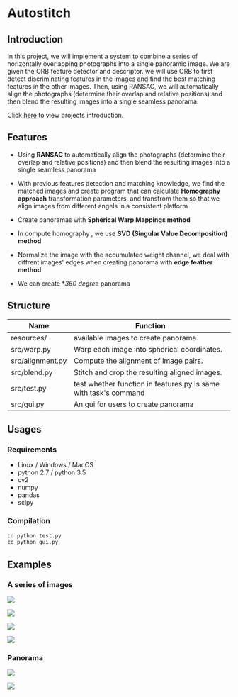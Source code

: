 # Autostitch

## Introduction

In this project, we will implement a system to combine a series of horizontally overlapping photographs into a single panoramic image. We are given the ORB feature detector and descriptor. we will use ORB to first detect discriminating features in the images and find the best matching features in the other images. Then, using RANSAC, we will automatically align the photographs (determine their overlap and relative positions) and then blend the resulting images into a single seamless panorama.

Click [here](http://www.cs.cornell.edu/courses/cs5670/2018sp/projects/pa3/index.html) to view projects introduction. 

## Features

* Using **RANSAC** to automatically align the photographs (determine their overlap and relative positions) and then blend the resulting images into a single seamless panorama

* With previous features detection and matching knowledge, we find the matched images and create program that can calculate **Homography approach** transformation parameters, and transfrom them so that we align images from different angels in a consistent platform

* Create panoramas with **Spherical Warp Mappings method**

* In compute homography , we use **SVD (Singular Value Decomposition) method**

* Normalize the image with the accumulated weight channel, we deal with diffrent images' edges when creating panorama with **edge feather method** 

* We can create **360 degree* panorama

  

## Structure

| Name             | Function                                                     |
| ---------------- | ------------------------------------------------------------ |
| resources/       | available images to create  panorama                         |
| src/warp.py      | Warp each image into spherical coordinates.                  |
| src/alignment.py | Compute the alignment of image pairs.                        |
| src/blend.py     | Stitch and crop the resulting aligned images.                |
| src/test.py      | test whether function in features.py is same with task's command |
| src/gui.py       | An gui for users to create panorama                          |

## Usages

### Requirements

* Linux / Windows / MacOS
* python 2.7 / python 3.5
* cv2
* numpy
* pandas
* scipy

### Compilation

``` python
cd python test.py
cd python gui.py
```

## Examples

### A series of images

![](https://github.com/ReynoldZhao/Project3_Autostitch/raw/master/resources/yosemite/panorama/yosemite1.jpg)

![](https://github.com/ReynoldZhao/Project3_Autostitch/raw/master/resources/yosemite/panorama/yosemite2.jpg)

![](https://github.com/ReynoldZhao/Project3_Autostitch/raw/master/resources/yosemite/panorama/yosemite3.jpg)

![](https://github.com/ReynoldZhao/Project3_Autostitch/raw/master/resources/yosemite/panorama/yosemite4.jpg)
### Panorama

![](https://github.com/ReynoldZhao/Project3_Autostitch/raw/master/Project3_Results/yosemite_pano_homography_blendwidth50.png)

![](https://github.com/ReynoldZhao/Project3_Autostitch/raw/master/Project3_Results/yosemite_pano_translation_blendwidth50.png)
